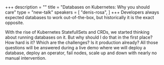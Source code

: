 +++
description = ""
title = "Databases on Kubernetes: Why you should care"
type = "new-talk"
speakers = [
        "denis-rosa",
]
+++
Developers always expected databases to work out-of-the-box, but historically it is the exact opposite.

With the rise of Kubernetes StatefullSets and CRDs, we started thinking about running databases on it. But why should I do that in the first place? How hard is it? Which are the challenges? Is it production already? All those questions will be answered during a live demo where we will deploy a database, deploy an operator, fail nodes, scale up and down with nearly no manual intervention.